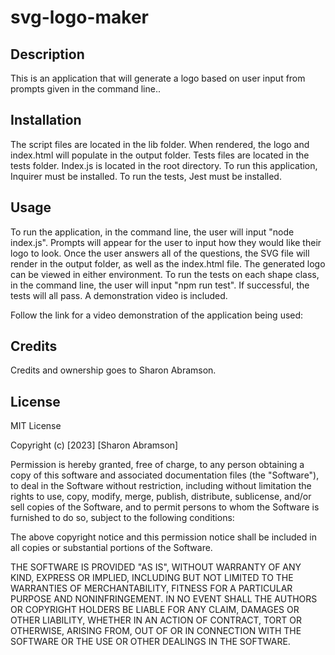 # svg-logo-maker

## Description

This is an application that will generate a logo based on user input from prompts given in the command line..

## Installation

The script files are located in the lib folder. When rendered, the logo and index.html will populate in the output folder. Tests files are located in the tests folder. Index.js is located in the root directory. To run this application, Inquirer must be installed. To run the tests, Jest must be installed.

## Usage
To run the application, in the command line, the user will input "node index.js". Prompts will appear for the user to input how they would like their logo to look. Once the user answers all of the questions, the SVG file will render in the output folder, as well as the index.html file. The generated logo can be viewed in either environment. To run the tests on each shape class, in the command line, the user will input "npm run test". If successful, the tests will all pass. A demonstration video is included. 

Follow the link for a video demonstration of the application being used: 

## Credits

Credits and ownership goes to Sharon Abramson. 

## License

MIT License

Copyright (c) [2023] [Sharon Abramson]

Permission is hereby granted, free of charge, to any person obtaining a copy
of this software and associated documentation files (the "Software"), to deal
in the Software without restriction, including without limitation the rights
to use, copy, modify, merge, publish, distribute, sublicense, and/or sell
copies of the Software, and to permit persons to whom the Software is
furnished to do so, subject to the following conditions:

The above copyright notice and this permission notice shall be included in all
copies or substantial portions of the Software.

THE SOFTWARE IS PROVIDED "AS IS", WITHOUT WARRANTY OF ANY KIND, EXPRESS OR
IMPLIED, INCLUDING BUT NOT LIMITED TO THE WARRANTIES OF MERCHANTABILITY,
FITNESS FOR A PARTICULAR PURPOSE AND NONINFRINGEMENT. IN NO EVENT SHALL THE
AUTHORS OR COPYRIGHT HOLDERS BE LIABLE FOR ANY CLAIM, DAMAGES OR OTHER
LIABILITY, WHETHER IN AN ACTION OF CONTRACT, TORT OR OTHERWISE, ARISING FROM,
OUT OF OR IN CONNECTION WITH THE SOFTWARE OR THE USE OR OTHER DEALINGS IN THE
SOFTWARE.